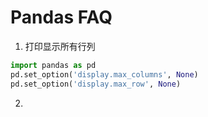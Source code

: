 # Pandas FAQ

1. 打印显示所有行列   
```python
import pandas as pd
pd.set_option('display.max_columns', None)
pd.set_option('display.max_row', None)
```

2. 
